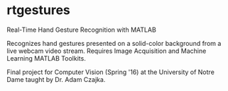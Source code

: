 # rtgestures
Real-Time Hand Gesture Recognition with MATLAB

Recognizes hand gestures presented on a solid-color background from a live webcam video stream.  Requires Image Acquisition and Machine Learning MATLAB Toolkits.

Final project for Computer Vision (Spring '16) at the University of Notre Dame taught by Dr. Adam Czajka.
